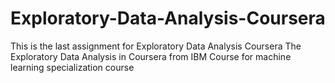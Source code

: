 # Exploratory-Data-Analysis-Coursera
This is the last assignment for Exploratory Data Analysis Coursera 
The Exploratory Data Analysis in Coursera from IBM Course for machine learning specialization course 
